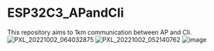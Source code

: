 # ESP32C3_APandCli
This repository aims to 1km communication between AP and Cli.
![PXL_20221002_064032875](https://user-images.githubusercontent.com/5786149/193444873-4c01e9ce-0360-43c5-aaf0-901280c2a8aa.jpg)
![PXL_20221002_052140762](https://user-images.githubusercontent.com/5786149/193444869-51e6d57f-08f9-4a37-8068-23e25708e0b4.jpg)
![image](https://user-images.githubusercontent.com/5786149/193445041-bea8b2b4-382b-4892-9b8c-e9a5eb4da488.png)
